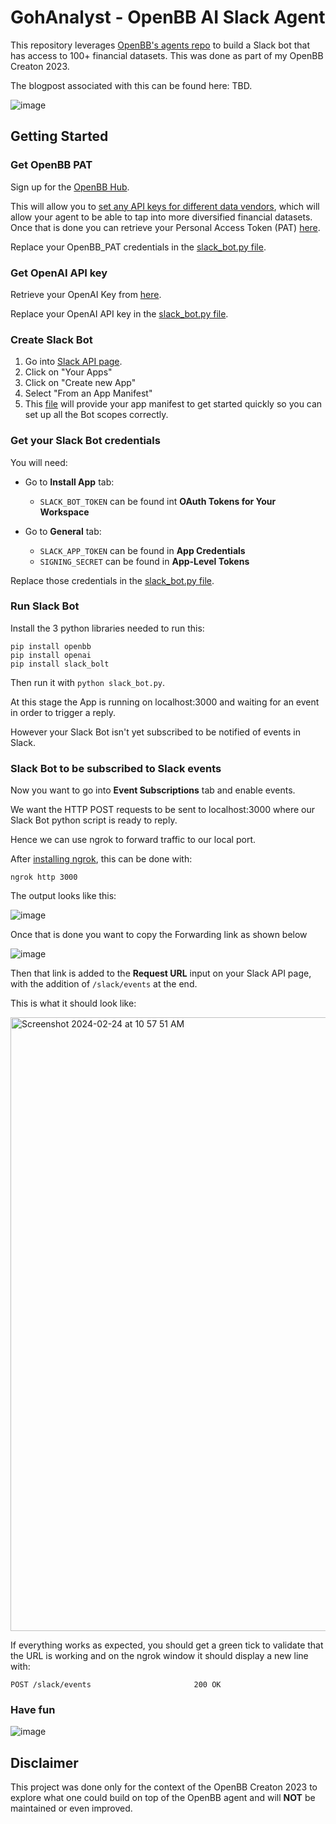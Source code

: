 # GohAnalyst - OpenBB AI Slack Agent

This repository leverages [OpenBB's agents repo](https://github.com/OpenBB-finance/openbb-agents) to build a Slack bot that has access to 100+ financial datasets. This was done as part of my OpenBB Creaton 2023.

The blogpost associated with this can be found here: TBD.

![image](https://github.com/DidierRLopes/openbb-slack-agent/assets/25267873/cdb72cc4-4bf1-4078-a800-b398b6a6c7e6)

## Getting Started

### Get OpenBB PAT

Sign up for the [OpenBB Hub](https://my.openbb.co).

This will allow you to [set any API keys for different data vendors](https://my.openbb.co/app/platform/api-keys), which will allow your agent to be able to tap into more diversified financial datasets. Once that is done you can retrieve your Personal Access Token (PAT) [here](https://my.openbb.co/app/platform/pat).

Replace your OpenBB_PAT credentials in the [slack_bot.py file](slack_bot.py).

### Get OpenAI API key

Retrieve your OpenAI Key from [here](https://platform.openai.com/api-keys).

Replace your OpenAI API key in the [slack_bot.py file](slack_bot.py).

### Create Slack Bot

1. Go into [Slack API page](https://api.slack.com/).
2. Click on "Your Apps"
3. Click on "Create new App"
4. Select "From an App Manifest"
5. This [file](/slack_bot_manifest.json) will provide your app manifest to get started quickly so you can set up all the Bot scopes correctly.

### Get your Slack Bot credentials

You will need: 

* Go to **Install App** tab:  
  * `SLACK_BOT_TOKEN` can be found int **OAuth Tokens for Your Workspace**

* Go to **General** tab:
  * `SLACK_APP_TOKEN` can be found in **App Credentials**
  * `SIGNING_SECRET` can be found in **App-Level Tokens**

Replace those credentials in the [slack_bot.py file](slack_bot.py).

### Run Slack Bot

Install the 3 python libraries needed to run this:

```
pip install openbb
pip install openai
pip install slack_bolt
```

Then run it with `python slack_bot.py`.

At this stage the App is running on localhost:3000 and waiting for an event in order to trigger a reply.

However your Slack Bot isn't yet subscribed to be notified of events in Slack.

### Slack Bot to be subscribed to Slack events

Now you want to go into **Event Subscriptions** tab and enable events.

We want the HTTP POST requests to be sent to localhost:3000 where our Slack Bot python script is ready to reply.

Hence we can use ngrok to forward traffic to our local port.

After [installing ngrok](https://ngrok.com/docs/guides/getting-started/), this can be done with:

```
ngrok http 3000
```

The output looks like this:

![image](https://github.com/DidierRLopes/openbb-slack-agent/assets/25267873/cbce258d-c495-4835-9799-905ab501ed5f)

Once that is done you want to copy the Forwarding link as shown below

![image](https://github.com/DidierRLopes/openbb-slack-agent/assets/25267873/fb99a229-05c2-4c32-bd9f-7cc95866ece4)

Then that link is added to the **Request URL** input on your Slack API page, with the addition of `/slack/events` at the end.

This is what it should look like:

<img width="982" alt="Screenshot 2024-02-24 at 10 57 51 AM" src="https://github.com/DidierRLopes/openbb-slack-agent/assets/25267873/85e46a90-a537-499a-a984-1de1d43fa295">

If everything works as expected, you should get a green tick to validate that the URL is working and on the ngrok window it should display a new line with:

```
POST /slack/events                       200 OK
```

### Have fun

![image](https://github.com/DidierRLopes/openbb-slack-agent/assets/25267873/754fa920-2b17-47b8-99f2-3e6352daf8bc)


## Disclaimer

This project was done only for the context of the OpenBB Creaton 2023 to explore what one could build on top of the OpenBB agent and will **NOT** be maintained or even improved.

